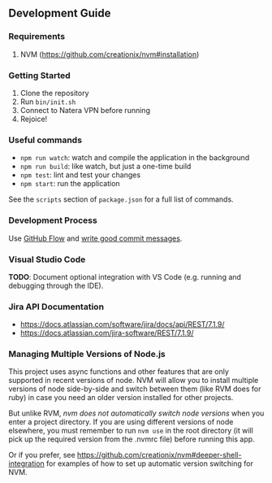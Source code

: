 ## Development Guide

### Requirements

1. NVM (https://github.com/creationix/nvm#installation)

### Getting Started

1. Clone the repository
2. Run `bin/init.sh`
3. Connect to Natera VPN before running
4. Rejoice!

### Useful commands

- `npm run watch`: watch and compile the application in the background
- `npm run build`: like watch, but just a one-time build
- `npm test`: lint and test your changes
- `npm start`: run the application

See the `scripts` section of `package.json` for a full list of commands.

### Development Process ###

Use [GitHub Flow](https://guides.github.com/introduction/flow/) and [write good commit messages](https://chris.beams.io/posts/git-commit/).

### Visual Studio Code ###

**TODO**: Document optional integration with VS Code (e.g. running and debugging through the IDE).

### Jira API Documentation ###

- https://docs.atlassian.com/software/jira/docs/api/REST/7.1.9/
- https://docs.atlassian.com/jira-software/REST/7.1.9/

### Managing Multiple Versions of Node.js

This project uses async functions and other features that are only supported in recent versions of node.  NVM will allow you to install multiple versions of node side-by-side and switch between them (like RVM does for ruby) in case you need an older version installed for other projects.

But unlike RVM, _nvm does not automatically switch node versions_ when you enter a project directory.  If you are using different versions of node elsewhere, you must remember to run `nvm use` in the root directory (it will pick up the required version from the .nvmrc file) before running this app.

Or if you prefer, see https://github.com/creationix/nvm#deeper-shell-integration for examples of how to set up automatic version switching for NVM.
